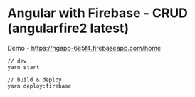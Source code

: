 # Angular with Firebase - CRUD (angularfire2 latest)

Demo - https://ngapp-6e5f4.firebaseapp.com/home

```
// dev
yarn start

// build & deploy
yarn deploy:firebase
```
